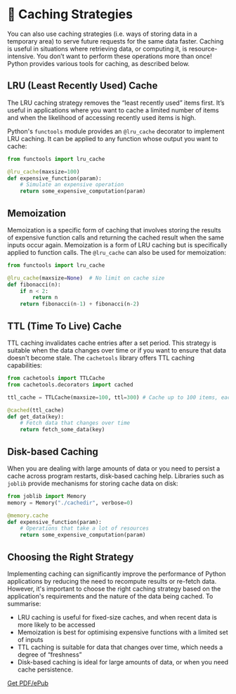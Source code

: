 # 💾 Caching Strategies

You can also use caching strategies (i.e. ways of storing data in a temporary area) to serve future requests for the same data faster. Caching is useful in situations where retrieving data, or computing it, is resource-intensive. You don’t want to perform these operations more than once! Python provides various tools for caching, as described below. 

## LRU (Least Recently Used) Cache

The LRU caching strategy removes the “least recently used” items first. It’s useful in applications where you want to cache a limited number of items and when the likelihood of accessing recently used items is high.

Python's `functools` module provides an `@lru_cache` decorator to implement LRU caching. It can be applied to any function whose output you want to cache:

```python
from functools import lru_cache

@lru_cache(maxsize=100)
def expensive_function(param):
    # Simulate an expensive operation
    return some_expensive_computation(param)
```

## Memoization

Memoization is a specific form of caching that involves storing the results of expensive function calls and returning the cached result when the same inputs occur again. Memoization is a form of LRU caching but is specifically applied to function calls. The `@lru_cache` can also be used for memoization:

```python
from functools import lru_cache

@lru_cache(maxsize=None)  # No limit on cache size
def fibonacci(n):
    if n < 2:
        return n
    return fibonacci(n-1) + fibonacci(n-2)
```

## TTL (Time To Live) Cache

TTL caching invalidates cache entries after a set period. This strategy is suitable when the data changes over time or if you want to ensure that data doesn't become stale. The `cachetools` library offers TTL caching capabilities:

```python
from cachetools import TTLCache
from cachetools.decorators import cached

ttl_cache = TTLCache(maxsize=100, ttl=300) # Cache up to 100 items, each for 300 seconds

@cached(ttl_cache)
def get_data(key):
    # Fetch data that changes over time
    return fetch_some_data(key)
```

## Disk-based Caching

When you are dealing with large amounts of data or you need to persist a cache across program restarts, disk-based caching help. Libraries such as `joblib` provide mechanisms for storing cache data on disk:

```python
from joblib import Memory
memory = Memory("./cachedir", verbose=0)

@memory.cache
def expensive_function(param):
    # Operations that take a lot of resources
    return some_expensive_computation(param)
```

## Choosing the Right Strategy

Implementing caching can significantly improve the performance of Python applications by reducing the need to recompute results or re-fetch data. However, it's important to choose the right caching strategy based on the application's requirements and the nature of the data being cached. To summarise:

- LRU caching is useful for fixed-size caches, and when recent data is more likely to be accessed
- Memoization is best for optimising expensive functions with a limited set of inputs
- TTL caching is suitable for data that changes over time, which needs a degree of “freshness”
- Disk-based caching is ideal for large amounts of data, or when you need cache persistence. 


[Get PDF/ePub](https://makepythonfaster.gumroad.com/l/get)
